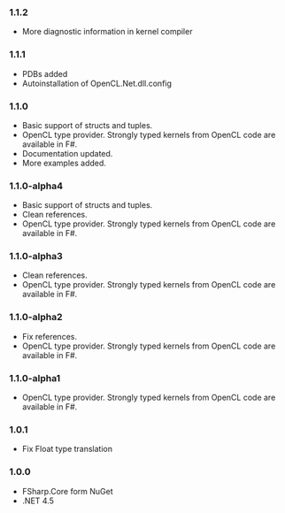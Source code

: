 ### 1.1.2
* More diagnostic information in kernel compiler

### 1.1.1
* PDBs added
* Autoinstallation of OpenCL.Net.dll.config

### 1.1.0
* Basic support of structs and tuples.
* OpenCL type provider. Strongly typed kernels from OpenCL code are available in F#.
* Documentation updated.
* More examples added.

### 1.1.0-alpha4
* Basic support of structs and tuples.
* Clean references.
* OpenCL type provider. Strongly typed kernels from OpenCL code are available in F#.

### 1.1.0-alpha3
* Clean references.
* OpenCL type provider. Strongly typed kernels from OpenCL code are available in F#.

### 1.1.0-alpha2
* Fix references.
* OpenCL type provider. Strongly typed kernels from OpenCL code are available in F#.

### 1.1.0-alpha1
* OpenCL type provider. Strongly typed kernels from OpenCL code are available in F#.

### 1.0.1
* Fix Float type translation

### 1.0.0
* FSharp.Core form NuGet
* .NET 4.5 